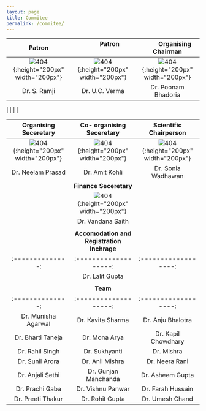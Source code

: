 ```yaml
---
layout: page
title: Commitee
permalink: /commitee/
---
```


| **Patron**        |  &nbsp;  &nbsp; &nbsp;&nbsp; &nbsp; &nbsp;  &nbsp; &nbsp; **Patron**  &nbsp; &nbsp; &nbsp;&nbsp; &nbsp; &nbsp; &nbsp; &nbsp; &nbsp; |  &nbsp; &nbsp;&nbsp; &nbsp; &nbsp; **Organising Chairman**    |
| :--------------: | :-------------------: | :------------------: |
| ![404]({{site.baseurl}}/images/ramji.jpg){:height="200px" width="200px"} |    ![404]({{site.baseurl}}/images/uc.jpg){:height="200px" width="200px"}     | ![404]({{site.baseurl}}/images/poon.png){:height="200px" width="200px"} |
| Dr. S. Ramji |    Dr. U.C. Verma     | Dr. Poonam Bhadoria |  

|              |                       |                     |

| **Organising Seceretary**        |   **Co- organising Seceretary** | **Scientific Chairperson**    |
| :--------------: | :-------------------: | :------------------: |
| ![404]({{site.baseurl}}/images/N.jpg){:height="200px" width="200px"} |    ![404]({{site.baseurl}}/images/s.jpg){:height="200px" width="200px"}     | ![404]({{site.baseurl}}/images/S.jpeg){:height="200px" width="200px"} |
| Dr. Neelam Prasad |    Dr. Amit Kohli    | Dr. Sonia Wadhawan |
| |**Finance Seceretary** | |
| |![404]({{site.baseurl}}/images/V.jpeg){:height="200px" width="200px"} | |
| |Dr. Vandana Saith | |
| | | |
| |**Accomodation and Registration Inchrage** | |
| :--------------: | :-------------------: | :------------------: |
| | Dr. Lalit Gupta| |
| | | | 
| |**Team**  | |
| :--------------: | :-------------------: | :------------------: |
|Dr. Munisha Agarwal| Dr. Kavita Sharma | Dr. Anju Bhalotra |
| Dr. Bharti Taneja| Dr. Mona Arya| Dr. Kapil Chowdhary |
| Dr. Rahil Singh| Dr. Sukhyanti |Dr. Mishra |
| Dr. Sunil Arora| Dr. Anil Mishra| Dr. Neera Rani|
| Dr. Anjali Sethi| Dr. Gunjan Manchanda| Dr. Asheem Gupta |
| Dr. Prachi Gaba| Dr. Vishnu Panwar| Dr. Farah Hussain| 
|Dr. Preeti Thakur  |Dr. Rohit Gupta | Dr. Umesh Chand | 
